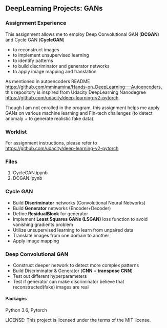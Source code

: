 ## DeepLearning Projects: GANs

### Assignment Experience
This assignment allows me to employ Deep Convolutional GAN (**DCGAN**) and Cycle GAN (**CycleGAN**)
- to reconstruct images
- to implement unsupervised learning
- to identify patterns
- to build discriminator and generator networks
- to apply image mapping and translation

As mentioned in autoencoders README https://github.com/mminamina/Hands-on_DeepLearning---Autoencoders, this repository is inspired from Udacity DeepLearning Nanodegree https://github.com/udacity/deep-learning-v2-pytorch. 

Though I am not enrolled in the program, this assignment helps me apply GANs on various machine learning and Fin-tech challenges (to detect anomaly + to generate realistic fake data).

### Worklist
For assignment instructions, please refer to https://github.com/udacity/deep-learning-v2-pytorch

### Files
1. CycleGAN.ipynb
2. DCGAN.ipynb

### Cycle GAN
- Build **Discriminator** networks (Convolutional Neural Networks)
- Build **Generator** networks (Encoder+Decoder)
- Define **ResidualBlock** for generator
- Implement **Least Squares GANs (LSGAN)** loss function to avoid vanishing gradients problem
- Utilize unsupervised learning to learn from unpaired data
- Translate images from one domain to another
- Apply image mapping

### Deep Convolutional GAN 
- Construct deeper network to detect more complex patterns
- Build Discriminator & Generator (**CNN + transpose CNN**)
- Test out different hyperparameters
- Test if generator can make discriminator believe that reconstructed(fake) images are real


#### Packages 
Python 3.6, Pytorch

LICENSE: This project is licensed under the terms of the MIT license.
